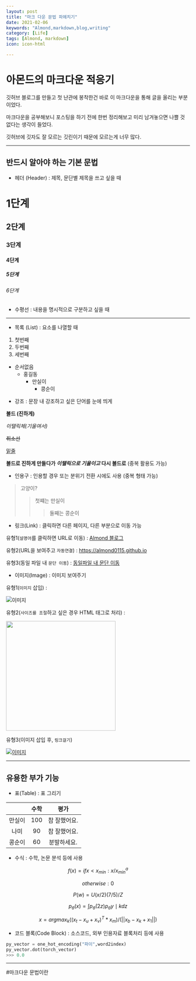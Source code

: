 ```yaml
---
layout: post
title: "마크 다운 문법 파헤치기"
date: 2021-02-06
keywords: "Almond,markdown,blog,writing"
category: [Life]
tags: [Almond, markdown]
icon: icon-html

---
```




# 아몬드의 마크다운 적응기

깃허브 블로그를 만들고 첫 난관에 봉착한건 바로 이 마크다운을 통해 글을 올리는 부분이었다.

마크다운을 공부해보니 포스팅을 하기 전에 한번 정리해보고 미리 남겨놓으면 나쁠 것 없다는 생각이 들었다.

깃허브에 깃자도 잘 모르는 깃린이기 때문에 모르는게 너무 많다.



---



## 반드시 알아야 하는 기본 문법

* 헤더 (Header) : 제목, 문단별 제목을 쓰고 싶을 때



# 1단계

## 2단계

### 3단계

#### 4단계

##### 5단계

###### 6단계



* 수평선 : 내용을 명시적으로 구분하고 싶을 때



---



* 목록 (List) : 요소를 나열할 때



1. 첫번째
2. 두번째
3. 세번째



+ 순서없음
  + 홍길동
    + 만실이
      + 콩순이



* 강조 : 문장 내 강조하고 싶은 단어를 눈에 띄게



__볼드 (진하게)__

_이탤릭체(기울여서)_

~~취소선~~

<u>밑줄</u>

__볼드로 진하게 만들다가 *이탤릭으로 기울이고* 다시 볼드로__ (중복 활용도 가능)



* 인용구 : 인용할 경우 또는 분위기 전환 시에도 사용 (중복 형태 가능)



> 고양이?
>
> > 첫쨰는 만실이
> >
> > > 둘째는 콩순이



* 링크(Link) : 클릭하면 다른 페이지, 다른 부분으로 이동 가능



유형1(`설명어`를 클릭하면 URL로 이동) : [Almond 블로그](https://almond0115.github.io)

유형2(URL을 보여주고 `자동연결`) : <https://almond0115.github.io>

유형3(동일 파일 내 `문단 이동`) : [동일파일 내 문단 이동](#아몬드의-마크다운-적응기)



* 이미지(Image) : 이미지 보여주기



유형1(`이미지` 삽입) : 

![이미지](https://almond0115.github.io/static/assets/img/landing/real_about_blackcat.png "아몬드캣")

유형2(`사이즈를 조절`하고 싶은 경우 HTML 태그로 처리) : 

<img src="https://almond0115.github.io/static/assets/img/landing/real_about_blackcat.png" width="300" height="300">

유형3(이미지 삽입 후, `링크걸기`)

[![이미지](https://almond0115.github.io/static/assets/img/landing/real_about_blackcat.png)](https://almond0115.github.io/hacking/2021/02/02/hacking-category-test.html)

---



## 유용한 부가 기능



* 표(Table) : 표 그리기



|        | 수학 |     평가     |
| :----: | :--: | :----------: |
| 만실이 | 100  | 참 잘했어요. |
|  나미  |  90  | 참 잘했어요. |
| 콩순이 |  60  | 분발하세요.  |



* 수식 : 수학, 논문 분석 등에 사용



$$f(x) = if x < x_{min} : {x/x_{min}}^a$$

$$otherwise : 0$$

$$P(w)=U(x/2)(7/5)/Z$$

$$p_{\theta}(x) = \int p_{\theta}(2z)p_{\theta}{y\mid k}dz$$

$$x = argmax_k((x_t-x_u+x_v)^T*x_m)/(||x_b-x_k+x_1||)$$



* 코드 블록(Code Block) : 소스코드, 외부 인용자료 블록처리 등에 사용



```python
py_vector = one_hot_encoding("파이",word2index)
py_vector.dot(torch_vector)
>>> 0.0

```



---





#마크다운 문법이란 







